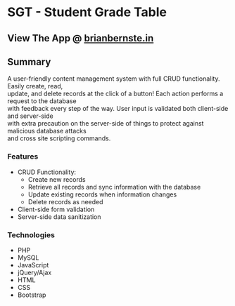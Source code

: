 # SGT - Student Grade Table
## View The App @ [brianbernste.in](https://dev.brianbernste.in/sgt/)

## Summary
A user-friendly content management system with full CRUD functionality.  Easily create, read, \
update, and delete records at the click of a button!  Each action performs a request to the database \
with feedback every step of the way.  User input is validated both client-side and server-side \
with extra precaution on the server-side of things to protect against malicious database attacks \
and cross site scripting commands.

### Features
- CRUD Functionality:
    - Create new records
    - Retrieve all records and sync information with the database
    - Update existing records when information changes
    - Delete records as needed
- Client-side form validation
- Server-side data sanitization


### Technologies
- PHP
- MySQL
- JavaScript
- jQuery/Ajax
- HTML
- CSS
- Bootstrap

